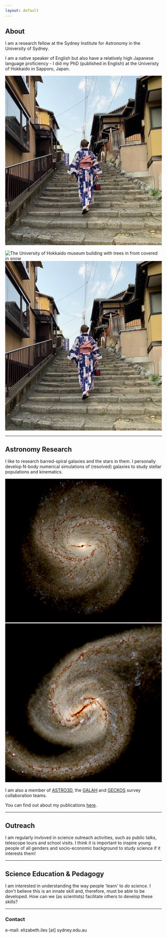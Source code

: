 ```yaml
---
layout: default
---
```


## About

I am a research fellow at the Sydney Institute for Astronomy in the University of Sydney.

I am a native speaker of English but also have a relatively high Japanese language proficiency - I did my PhD (published in English) at the Univeristy of Hokkaido in Sapporo, Japan.  

<img src="./assets/images/MeKyoto.JPG" alt="kyoto">

![The University of Hokkaido museum building with trees in front covered in snow](./assets/images/HokudaiSnow.JPG) 
![Me in a yukata walking up stairs in traditional Kyoto](./assets/images/MeKyoto.JPG)

* * *

## Astronomy Research

I like to research barred-spiral galaxies and the stars in them. I personally develop N-body numerical simulations of (resolved) galaxies to study stellar populations and kinematics.

![Synthetic observation image of a spiral galaxy with a bar in the centre](./assets/images/A-IsoB_synthobs.png)
![Synthetic observation image of a two arm spiral galaxy with a bar in the centre](./assets/images/B-TideB_synthobs.png)

I am also a member of <a href="https://astro3d.org.au">ASTRO3D</a>, the <a href="https://www.galah-survey.org">GALAH</a> and <a href="https://geckos-survey.org">GECKOS</a> survey collaboration teams.  

You can find out about my publications [here](./reference-list.html).

* * *

## Outreach

I am regularly invloved in science outreach activities, such as public talks, telescope tours and school visits. I think it is important to inspire young people of all genders and socio-economic background to study science if it interests them!

* * *

## Science Education & Pedagogy

I am interested in understanding the way people 'learn' to *do science*. I don't believe this is an innate skill and, therefore, must be able to be developed. 
How can we (as scientists) facilitate others to develop these skills?  

* * *

### Contact
e-mail: elizabeth.iles [at] sydney.edu.au

